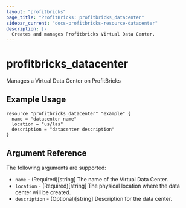 ```yaml
---
layout: "profitbricks"
page_title: "ProfitBricks: profitbricks_datacenter"
sidebar_current: "docs-profitbricks-resource-datacenter"
description: |-
  Creates and manages Profitbricks Virtual Data Center.
---
```


# profitbricks\_datacenter

Manages a Virtual Data Center on ProfitBricks

## Example Usage

```
resource "profitbricks_datacenter" "example" {
  name = "datacenter name"
  location = "us/las"
  description = "datacenter description"
}
```

## Argument Reference

The following arguments are supported:

* `name` - (Required)[string] The name of the Virtual Data Center.
* `location` - (Required)[string] The physical location where the data center will be created.
* `description` - (Optional)[string] Description for the data center.
